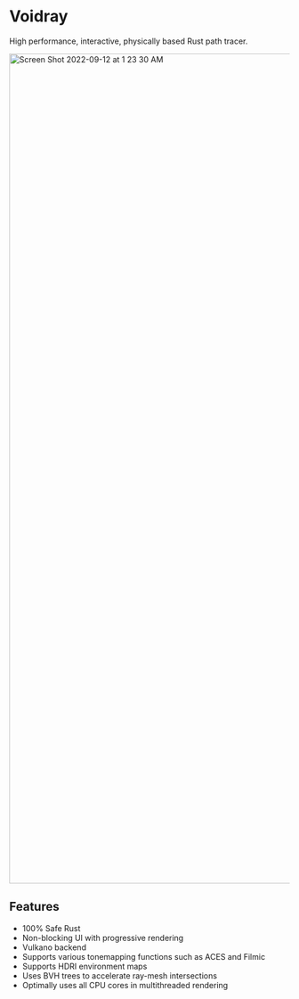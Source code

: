 # Voidray

High performance, interactive, physically based Rust path tracer.

<img width="1490" alt="Screen Shot 2022-09-12 at 1 23 30 AM" src="https://user-images.githubusercontent.com/13054020/189579542-d5aaa2cc-8555-42d0-8331-c90b993f8ec5.png">

## Features

- 100% Safe Rust
- Non-blocking UI with progressive rendering
- Vulkano backend
- Supports various tonemapping functions such as ACES and Filmic
- Supports HDRI environment maps
- Uses BVH trees to accelerate ray-mesh intersections
- Optimally uses all CPU cores in multithreaded rendering

